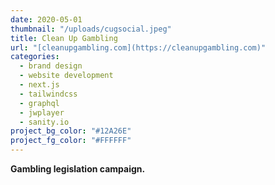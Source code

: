 ```yaml
---
date: 2020-05-01
thumbnail: "/uploads/cugsocial.jpeg"
title: Clean Up Gambling
url: "[cleanupgambling.com](https://cleanupgambling.com)"
categories:
  - brand design
  - website development
  - next.js
  - tailwindcss
  - graphql
  - jwplayer
  - sanity.io
project_bg_color: "#12A26E"
project_fg_color: "#FFFFFF"
---
```


**Gambling legislation campaign.**
